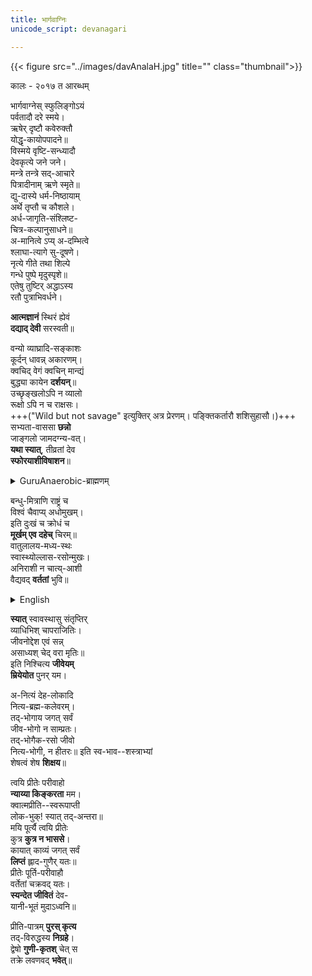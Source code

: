 ```yaml
---
title: भार्गवाग्निः
unicode_script: devanagari

---
```


{{< figure src="../images/davAnalaH.jpg" title="" class="thumbnail">}}


कालः \- २०१७ त आरब्धम्


भार्गवाग्नेस् स्फुलिङ्गोऽयं  
पर्वतादौ दरे स्मये।  
ऋषेर् दृष्टौ कवेरुक्तौ  
योद्धृ-कायोपपादने॥  
विस्मये वृष्टि-सन्ध्यादौ  
देवकृत्ये जने जने।  
मन्त्रे तन्त्रे सद्-आचारे  
पित्रादीनाम् ऋणे स्मृते॥  
द्यु-दास्ये धर्म-निष्ठायाम्  
अर्थे तृप्तौ च कौशले।  
अर्ध-जागृति-संश्लिष्ट-  
चित्र-कल्पानुसाधने॥    
अ-मानित्वे ऽप्य् अ-दम्भित्वे  
श्लाघा-त्यागे सु-दूषणे।  
नृत्ये गीते तथा शिल्पे  
गन्धे पुष्पे मृदुस्पृशे॥    
एतेषु तुष्टिर् अद्धाऽस्य  
रतौ पुत्राभिवर्धने। 

**आत्मज्ञानं** स्थिरं ह्येवं  
**दद्याद् देवी** सरस्वती॥

वन्यो व्याघ्रादि-सङ्काशः  
कूर्दन् धावन्न् अकारणम्।  
क्वचिद् वेगं क्वचिन् मान्द्यं  
बुद्ध्या कायेन **दर्शयन्**॥  
उच्छृङ्खलोऽपि न व्यालो  
रूक्षो ऽपि न च राक्षसः।  
+++("Wild but not savage" इत्युक्तिर् अत्र प्रेरणम्। पङ्क्तिकर्तारौ शशिसुहासौ।)+++  
सभ्यता-वाससा **छन्नो**  
जाङ्गलो जामदग्न्य-वत्।  
**यथा स्यात्**, तीव्रतां देव  
**स्फोरयाशीविषाशन**॥

<details><summary>GuruAnaerobic-ब्राह्मणम्</summary>

Wild, but not savage.

"The closest to a wild environment is being in a Street Gang, with its periods of inaction and intense action, adrenaline, and psychological danger. This is because young people are still wild. Yet people say that is wrong. Society doesn't like wildness. It's scared by it. It will stop you from being wild. It wants you to conform, but as soon as you conform, your life-force and spirit is dead."
</details>

बन्धु-मित्राणि राष्ट्रं च  
विश्वं चैवाप्य् अधोमुखम्।  
इति दुःखं च क्रोधं च  
**मूर्खम् एव दहेच्** चिरम्॥  
वातुलालय-मध्य-स्थः  
स्वास्थ्योल्लास-रसोन्मुखः।  
अनिराशी न चात्य्-आशी  
वैद्यवद् **वर्ततां** भुवि॥  

<details><summary>English</summary>

One must live in the world seeking delight and health, as if one were a doctor in a mental hospital - neither too hopeful, nor hopeless.
</details>

**स्यात्** स्वावस्थासु संतृप्तिर्  
व्याधिभिश् चापराजितिः।  
जीवनोद्देश एवं सन्न्  
असाध्यश् चेद् वरा मृतिः॥  
इति निश्चित्य **जीवेयम्**  
**म्रियेयोत** पुनर् यम।

अ-नित्यं देह-लोकादि  
नित्य-ब्रह्म-कलेवरम्।  
तद्-भोगाय जगत् सर्वं  
जीव-भोगो न साम्प्रतः।  
तद्-भोगैक-रसो जीवो  
नित्य-भोगी, न हीतरः॥
इति स्व-भाव--शस्त्राभ्यां  
शेषत्वं शेष **शिक्षय**॥

त्वयि प्रीतेः परीवाहो  
**न्याय्या किङ्करता** मम।  
क्वात्मप्रीति--स्वरूपाप्ती  
लोक-भुक्! स्यात् तद्-अन्तरा॥  
मयि पूर्त्यै त्वयि प्रीतेः  
कुत्र **कुत्र न भाससे**।  
कायात् काव्यं जगत् सर्वं  
**लिप्तं** ह्लाद-गुणैर् यतः॥  
प्रीतेः पूर्ति-परीवाहौ  
वर्तेतां चक्रवद् यतः।  
**स्यन्देत जीवितं** देव-  
यानी-भूतं मुदाऽध्वनि॥

प्रीति-पात्रम् **पुरस् कृत्य**  
तद्-विरुद्धस्य **निग्रहे**।  
द्वेषो **गुणी-कृतश्** चेत् स  
तक्रे लवणवद् **भवेत्**॥ 


